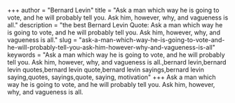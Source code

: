 +++
author = "Bernard Levin"
title = "Ask a man which way he is going to vote, and he will probably tell you. Ask him, however, why, and vagueness is all."
description = "the best Bernard Levin Quote: Ask a man which way he is going to vote, and he will probably tell you. Ask him, however, why, and vagueness is all."
slug = "ask-a-man-which-way-he-is-going-to-vote-and-he-will-probably-tell-you-ask-him-however-why-and-vagueness-is-all"
keywords = "Ask a man which way he is going to vote, and he will probably tell you. Ask him, however, why, and vagueness is all.,bernard levin,bernard levin quotes,bernard levin quote,bernard levin sayings,bernard levin saying,quotes, sayings,quote, saying, motivation"
+++
Ask a man which way he is going to vote, and he will probably tell you. Ask him, however, why, and vagueness is all.
